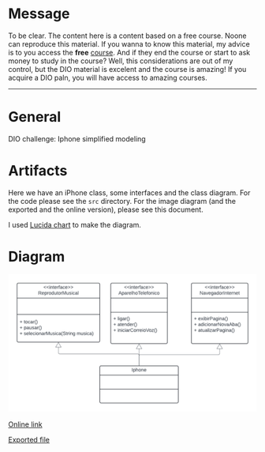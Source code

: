 # Message

To be clear. The content here is a content based on a free course. Noone can reproduce this material. If you wanna to know this material, my advice is to you access the **free** [course](https://web.dio.me/track/coding-the-future-claro-java-spring-boot). And if they end the course or start to ask money to study in the course? Well, this considerations are out of my control, but the DIO material is excelent and the course is amazing! If you acquire a DIO paln, you will have access to amazing courses.  

---

# General

DIO challenge: Iphone simplified modeling

# Artifacts

Here we have an iPhone class, some interfaces and the class diagram. For the code please see the `src` directory. For the image diagram (and the exported and the online version), please see this document.

I used [Lucida chart](https://lucid.app/) to make the diagram.

# Diagram

![class diagram](docs/img/classDiagram.png)

[Online link](https://lucid.app/lucidchart/f5644daa-a697-43ed-bec6-a6751f5977d0/edit?invitationId=inv_d52ca317-8cd9-46c4-a0d6-82b224e826c0)

[Exported file](docs/csv/UMLiPhoneDIO.csv)


